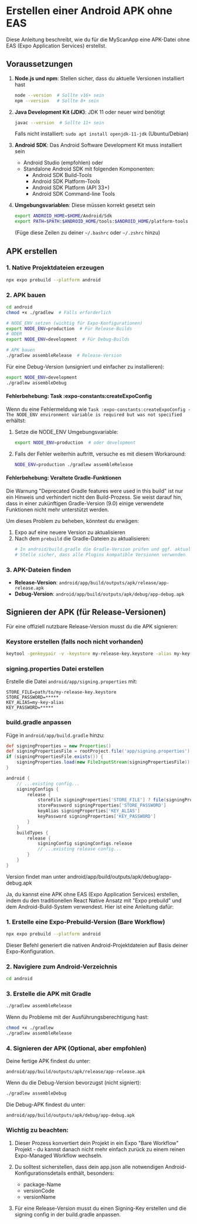 # Erstellen einer Android APK ohne EAS

Diese Anleitung beschreibt, wie du für die MyScanApp eine APK-Datei ohne EAS (Expo Application Services) erstellst.

## Voraussetzungen

1. **Node.js und npm**: Stellen sicher, dass du aktuelle Versionen installiert hast
   ```bash
   node --version  # Sollte v16+ sein
   npm --version   # Sollte 8+ sein
   ```

2. **Java Development Kit (JDK)**: JDK 11 oder neuer wird benötigt
   ```bash
   javac --version  # Sollte 11+ sein
   ```
   Falls nicht installiert: `sudo apt install openjdk-11-jdk` (Ubuntu/Debian)

3. **Android SDK**: Das Android Software Development Kit muss installiert sein
   - Android Studio (empfohlen) oder
   - Standalone Android SDK mit folgenden Komponenten:
     - Android SDK Build-Tools
     - Android SDK Platform-Tools
     - Android SDK Platform (API 33+)
     - Android SDK Command-line Tools

4. **Umgebungsvariablen**: Diese müssen korrekt gesetzt sein
   ```bash
   export ANDROID_HOME=$HOME/Android/Sdk
   export PATH=$PATH:$ANDROID_HOME/tools:$ANDROID_HOME/platform-tools
   ```
   (Füge diese Zeilen zu deiner `~/.bashrc` oder `~/.zshrc` hinzu)

## APK erstellen

### 1. Native Projektdateien erzeugen

```bash
npx expo prebuild --platform android
```

### 2. APK bauen

```bash
cd android
chmod +x ./gradlew  # Falls erforderlich

# NODE_ENV setzen (wichtig für Expo-Konfigurationen)
export NODE_ENV=production  # Für Release-Builds
# ODER
export NODE_ENV=development  # Für Debug-Builds

# APK bauen
./gradlew assembleRelease  # Release-Version
```

Für eine Debug-Version (unsigniert und einfacher zu installieren):
```bash
export NODE_ENV=development
./gradlew assembleDebug
```

#### Fehlerbehebung: Task :expo-constants:createExpoConfig

Wenn du eine Fehlermeldung wie `Task :expo-constants:createExpoConfig - The NODE_ENV environment variable is required but was not specified` erhältst:

1. Setze die NODE_ENV Umgebungsvariable:
   ```bash
   export NODE_ENV=production  # oder development
   ```

2. Falls der Fehler weiterhin auftritt, versuche es mit diesem Workaround:
   ```bash
   NODE_ENV=production ./gradlew assembleRelease
   ```

#### Fehlerbehebung: Veraltete Gradle-Funktionen

Die Warnung "Deprecated Gradle features were used in this build" ist nur ein Hinweis und verhindert nicht den Build-Prozess. Sie weist darauf hin, dass in einer zukünftigen Gradle-Version (9.0) einige verwendete Funktionen nicht mehr unterstützt werden.

Um dieses Problem zu beheben, könntest du erwägen:

1. Expo auf eine neuere Version zu aktualisieren
2. Nach dem `prebuild` die Gradle-Dateien zu aktualisieren:
   ```bash
   # In android/build.gradle die Gradle-Version prüfen und ggf. aktualisieren
   # Stelle sicher, dass alle Plugins kompatible Versionen verwenden
   ```

### 3. APK-Dateien finden

- **Release-Version**: `android/app/build/outputs/apk/release/app-release.apk`
- **Debug-Version**: `android/app/build/outputs/apk/debug/app-debug.apk`

## Signieren der APK (für Release-Versionen)

Für eine offiziell nutzbare Release-Version musst du die APK signieren:

### Keystore erstellen (falls noch nicht vorhanden)

```bash
keytool -genkeypair -v -keystore my-release-key.keystore -alias my-key-alias -keyalg RSA -keysize 2048 -validity 10000
```

### signing.properties Datei erstellen

Erstelle die Datei `android/app/signing.properties` mit:
```properties
STORE_FILE=path/to/my-release-key.keystore
STORE_PASSWORD=*****
KEY_ALIAS=my-key-alias
KEY_PASSWORD=*****
```

### build.gradle anpassen

Füge in `android/app/build.gradle` hinzu:
```gradle
def signingProperties = new Properties()
def signingPropertiesFile = rootProject.file('app/signing.properties')
if (signingPropertiesFile.exists()) {
    signingProperties.load(new FileInputStream(signingPropertiesFile))
}

android {
    // ...existing config...
    signingConfigs {
        release {
            storeFile signingProperties['STORE_FILE'] ? file(signingProperties['STORE_FILE']) : null
            storePassword signingProperties['STORE_PASSWORD']
            keyAlias signingProperties['KEY_ALIAS']
            keyPassword signingProperties['KEY_PASSWORD']
        }
    }
    buildTypes {
        release {
            signingConfig signingConfigs.release
            // ...existing release config...
        }
    }
}
```

Version findet man unter
android/app/build/outputs/apk/debug/app-debug.apk



Ja, du kannst eine APK ohne EAS (Expo Application Services) erstellen, indem du den traditionellen React Native Ansatz mit "Expo prebuild" und dem Android-Build-System verwendest. Hier ist eine Anleitung dafür:

### 1. Erstelle eine Expo-Prebuild-Version (Bare Workflow)

```bash
npx expo prebuild --platform android
```

Dieser Befehl generiert die nativen Android-Projektdateien auf Basis deiner Expo-Konfiguration.

### 2. Navigiere zum Android-Verzeichnis

```bash
cd android
```

### 3. Erstelle die APK mit Gradle

```bash
./gradlew assembleRelease
```

Wenn du Probleme mit der Ausführungsberechtigung hast:

```bash
chmod +x ./gradlew
./gradlew assembleRelease
```

### 4. Signieren der APK (Optional, aber empfohlen)

Deine fertige APK findest du unter:
```
android/app/build/outputs/apk/release/app-release.apk
```

Wenn du die Debug-Version bevorzugst (nicht signiert):

```bash
./gradlew assembleDebug
```

Die Debug-APK findest du unter:
```
android/app/build/outputs/apk/debug/app-debug.apk
```

### Wichtig zu beachten:

1. Dieser Prozess konvertiert dein Projekt in ein Expo "Bare Workflow" Projekt - du kannst danach nicht mehr einfach zurück zu einem reinen Expo-Managed Workflow wechseln.

2. Du solltest sicherstellen, dass dein app.json alle notwendigen Android-Konfigurationsdetails enthält, besonders:
   - package-Name
   - versionCode
   - versionName

3. Für eine Release-Version musst du einen Signing-Key erstellen und die signing config in der build.gradle anpassen.

